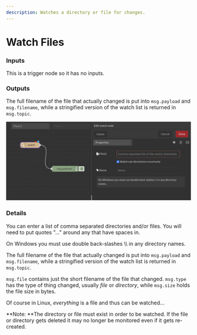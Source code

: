 ```yaml
---
description: Watches a directory or file for changes.
---
```


# Watch Files

### Inputs

This is a trigger node so it has no inputs.

### Outputs

The full filename of the file that actually changed is put into `msg.payload` and `msg.filename`, while a stringified version of the watch list is returned in `msg.topic`.

![](<../../../.gitbook/assets/image (44).png>)

### Details

You can enter a list of comma separated directories and/or files. You will need to put quotes "..." around any that have spaces in.

On Windows you must use double back-slashes \\\ in any directory names.

The full filename of the file that actually changed is put into `msg.payload` and `msg.filename`, while a stringified version of the watch list is returned in `msg.topic`.

`msg.file` contains just the short filename of the file that changed. `msg.type` has the type of thing changed, usually _file_ or _directory_, while `msg.size` holds the file size in bytes.

Of course in Linux, _everything_ is a file and thus can be watched...

\*\*Note: \*\*The directory or file must exist in order to be watched. If the file or directory gets deleted it may no longer be monitored even if it gets re-created.
